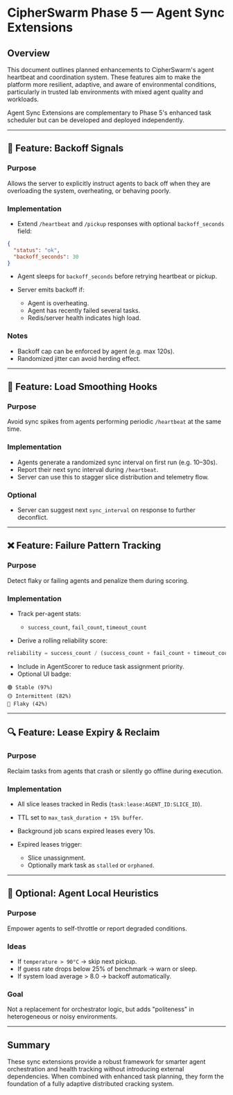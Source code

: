 # CipherSwarm Phase 5 — Agent Sync Extensions

## Overview

This document outlines planned enhancements to CipherSwarm's agent heartbeat and coordination system. These features aim to make the platform more resilient, adaptive, and aware of environmental conditions, particularly in trusted lab environments with mixed agent quality and workloads.

Agent Sync Extensions are complementary to Phase 5's enhanced task scheduler but can be developed and deployed independently.

---

## 🔄 Feature: Backoff Signals

### Purpose

Allows the server to explicitly instruct agents to back off when they are overloading the system, overheating, or behaving poorly.

### Implementation

* Extend `/heartbeat` and `/pickup` responses with optional `backoff_seconds` field:

```json
{
  "status": "ok",
  "backoff_seconds": 30
}
```

* Agent sleeps for `backoff_seconds` before retrying heartbeat or pickup.
* Server emits backoff if:

  * Agent is overheating.
  * Agent has recently failed several tasks.
  * Redis/server health indicates high load.

### Notes

* Backoff cap can be enforced by agent (e.g. max 120s).
* Randomized jitter can avoid herding effect.

---

## 🔁 Feature: Load Smoothing Hooks

### Purpose

Avoid sync spikes from agents performing periodic `/heartbeat` at the same time.

### Implementation

* Agents generate a randomized sync interval on first run (e.g. 10–30s).
* Report their next sync interval during `/heartbeat`.
* Server can use this to stagger slice distribution and telemetry flow.

### Optional

* Server can suggest next `sync_interval` on response to further deconflict.

---

## ❌ Feature: Failure Pattern Tracking

### Purpose

Detect flaky or failing agents and penalize them during scoring.

### Implementation

* Track per-agent stats:

  * `success_count`, `fail_count`, `timeout_count`
* Derive a rolling reliability score:

```python
reliability = success_count / (success_count + fail_count + timeout_count)
```

* Include in AgentScorer to reduce task assignment priority.
* Optional UI badge:

```text
🟢 Stable (97%)
🟡 Intermittent (82%)
🔴 Flaky (42%)
```

---

## 🔍 Feature: Lease Expiry & Reclaim

### Purpose

Reclaim tasks from agents that crash or silently go offline during execution.

### Implementation

* All slice leases tracked in Redis (`task:lease:AGENT_ID:SLICE_ID`).
* TTL set to `max_task_duration + 15% buffer`.
* Background job scans expired leases every 10s.
* Expired leases trigger:

  * Slice unassignment.
  * Optionally mark task as `stalled` or `orphaned`.

---

## 🧠 Optional: Agent Local Heuristics

### Purpose

Empower agents to self-throttle or report degraded conditions.

### Ideas

* If `temperature > 90°C` → skip next pickup.
* If guess rate drops below 25% of benchmark → warn or sleep.
* If system load average > 8.0 → backoff automatically.

### Goal

Not a replacement for orchestrator logic, but adds "politeness" in heterogeneous or noisy environments.

---

## Summary

These sync extensions provide a robust framework for smarter agent orchestration and health tracking without introducing external dependencies. When combined with enhanced task planning, they form the foundation of a fully adaptive distributed cracking system.
